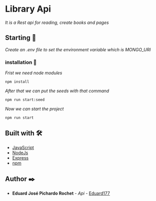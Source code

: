 # Library Api

_It is a Rest api for reading, create books and pages_

## Starting 🚀

_Create an .env file to set the environment variable which is MONGO_URI_

### installation 🔧

_Frist we need node modules_

```
npm install
```

_After that we can put the seeds with that command_

```
npm run start:seed
```

_Now we can start the project_

```
npm run start
```

## Built with 🛠️

* [JavaScript](https://www.javascript.com/)
* [NodeJs](https://nodejs.org/es/)
* [Express](https://expressjs.com/es/)
* [npm](https://www.npmjs.com/)

## Author ✒️

* **Eduard José Pichardo Rochet** - *Api* - [Eduard177](https://github.com/Eduard177)
